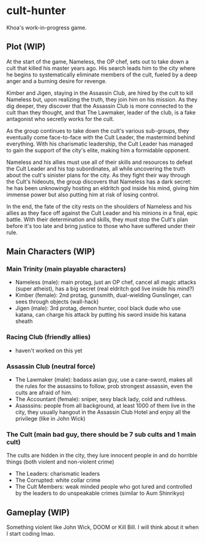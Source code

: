 # cult-hunter
Khoa's work-in-progress game.

## Plot (WIP)

At the start of the game, Nameless, the OP chef, sets out to take down a cult that killed his master years ago. His search leads him to the city where he begins to systematically eliminate members of the cult, fueled by a deep anger and a burning desire for revenge.

Kimber and Jigen, staying in the Assassin Club, are hired by the cult to kill Nameless but, upon realizing the truth, they join him on his mission. As they dig deeper, they discover that the Assassin Club is more connected to the cult than they thought, and that The Lawmaker, leader of the club, is a fake antagonist who secretly works for the cult.

As the group continues to take down the cult's various sub-groups, they eventually come face-to-face with the Cult Leader, the mastermind behind everything. With his charismatic leadership, the Cult Leader has managed to gain the support of the city's elite, making him a formidable opponent.

Nameless and his allies must use all of their skills and resources to defeat the Cult Leader and his top subordinates, all while uncovering the truth about the cult's sinister plans for the city. As they fight their way through the Cult's hideouts, the group discovers that Nameless has a dark secret: he has been unknowingly hosting an eldritch god inside his mind, giving him immense power but also putting him at risk of losing control.

In the end, the fate of the city rests on the shoulders of Nameless and his allies as they face off against the Cult Leader and his minions in a final, epic battle. With their determination and skills, they must stop the Cult's plan before it's too late and bring justice to those who have suffered under their rule.

## Main Characters (WIP)

### Main Trinity (main playable characters)
- Nameless (male): main protag, just an OP chef, cancel all magic attacks (super atheist), has a big secret (real eldritch god live inside his mind?)
- Kimber (female): 2nd protag, gunsmith, dual-wielding Gunslinger, can sees through objects (wall-hack)
- Jigen (male): 3rd protag, demon hunter, cool black dude who use katana, can charge his attack by putting his sword inside his katana sheath 

### Racing Club (friendly allies)
- haven't worked on this yet

### Assassin Club (neutral force)
- The Lawmaker (male): badass asian guy, use a cane-sword, makes all the rules for the assassins to follow, prob strongest assassin, even the cults are afraid of him.
- The Accountant (female): sniper, sexy black lady, cold and ruthless.
- Asasssins: people from all background, at least 1000 of them live in the city, they usually hangout in the Assassin Club Hotel and enjoy all the privilege (like in John Wick)

### The Cult (main bad guy, there should be 7 sub cults and 1 main cult)
The cults are hidden in the city, they lure innocent people in and do horrible things (both violent and non-violent crime)
- The Leaders: charismatic leaders
- The Corrupted: white collar crime
- The Cult Members: weak minded people who got lured and controlled by the leaders to do unspeakable crimes (similar to Aum Shinrikyo)

## Gameplay (WIP)
Something violent like John Wick, DOOM or Kill Bill. I will think about it when I start coding lmao.


